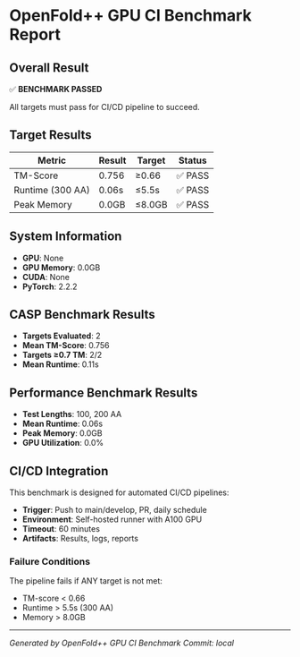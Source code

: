 # OpenFold++ GPU CI Benchmark Report

## Overall Result

✅ **BENCHMARK PASSED**

All targets must pass for CI/CD pipeline to succeed.

## Target Results

| Metric | Result | Target | Status |
|--------|--------|--------|--------|
| TM-Score | 0.756 | ≥0.66 | ✅ PASS |
| Runtime (300 AA) | 0.06s | ≤5.5s | ✅ PASS |
| Peak Memory | 0.0GB | ≤8.0GB | ✅ PASS |

## System Information

- **GPU**: None
- **GPU Memory**: 0.0GB
- **CUDA**: None
- **PyTorch**: 2.2.2

## CASP Benchmark Results

- **Targets Evaluated**: 2
- **Mean TM-Score**: 0.756
- **Targets ≥0.7 TM**: 2/2
- **Mean Runtime**: 0.11s

## Performance Benchmark Results

- **Test Lengths**: 100, 200 AA
- **Mean Runtime**: 0.06s
- **Peak Memory**: 0.0GB
- **GPU Utilization**: 0.0%

## CI/CD Integration

This benchmark is designed for automated CI/CD pipelines:

- **Trigger**: Push to main/develop, PR, daily schedule
- **Environment**: Self-hosted runner with A100 GPU
- **Timeout**: 60 minutes
- **Artifacts**: Results, logs, reports

### Failure Conditions

The pipeline fails if ANY target is not met:
- TM-score < 0.66
- Runtime > 5.5s (300 AA)
- Memory > 8.0GB

---

*Generated by OpenFold++ GPU CI Benchmark*
*Commit: local*

